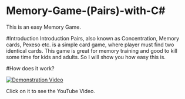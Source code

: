 # Memory-Game-(Pairs)-with-C#

This is an easy Memory Game.

#Introduction
Introduction
Pairs, also known as Concentration, Memory cards, Pexeso etc. is a simple card game, where player must find two identical cards. This game is great for memory training and good to kill some time for kids and adults. So I will show you how easy this is.

#How does it work?

[![Demonstration Video](http://img.youtube.com/vi/-Y2Jkg0AiZM/0.jpg)](http://www.youtube.com/watch?v=-Y2Jkg0AiZM "Memory Game with C# Demonstration")


Click on it to see the YouTube Video.

